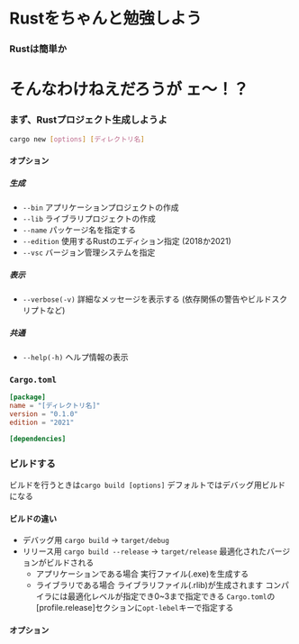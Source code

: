 # Rustをちゃんと勉強しよう 
### Rustは簡単か 

# そんなわけねえだろうが ェ～！？


### まず、Rustプロジェクト生成しようよ

```bash
cargo new [options] [ディレクトリ名]
```

#### オプション
##### 生成
- `--bin`
アプリケーションプロジェクトの作成
- `--lib`
ライブラリプロジェクトの作成
- `--name`
パッケージ名を指定する
- `--edition`
使用するRustのエディション指定
(2018か2021)
- `--vsc`
バージョン管理システムを指定
##### 表示
- `--verbose(-v)`
詳細なメッセージを表示する
(依存関係の警告やビルドスクリプトなど)
##### 共通
- `--help(-h)`
ヘルプ情報の表示

### `Cargo.toml`


```toml
[package]
name = "[ディレクトリ名]"
version = "0.1.0"
edition = "2021"

[dependencies]
```

### ビルドする
ビルドを行うときは`cargo build [options]`
デフォルトではデバッグ用ビルドになる
#### ビルドの違い
- デバッグ用
`cargo build` -> `target/debug`
- リリース用
`cargo build --release` -> `target/release`
    最適化されたバージョンがビルドされる
    - アプリケーションである場合
        実行ファイル(.exe)を生成する
    - ライブラリである場合
        ライブラリファイル(.rlib)が生成されます
    コンパイラには最適化レベルが指定でき0~3まで指定できる
    `Cargo.toml`の[profile.release]セクションに`opt-lebel`キーで指定する
#### オプション
